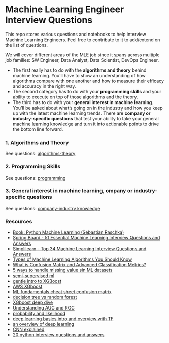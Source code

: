 # Machine Learning Engineer Interview Questions

This repo stores various questions and notebooks to help interview Machine Learning Engineers.
Feel free to contribute to it to add/extend on the list of questions.

We will cover different areas of the MLE job since it spans across multiple job families: SW Engineer, Data Analyst, Data Scientist, DevOps Engineer.
- The first really has to do with the **algorithms and theory** behind machine learning. You’ll have to show an understanding of how algorithms compare with one another and how to measure their efficacy and accuracy in the right way.
- The second category has to do with your **programming skills** and your ability to execute on top of those algorithms and the theory.
- The third has to do with your **general interest in machine learning**. You’ll be asked about what’s going on in the industry and how you keep up with the latest machine learning trends. There are **company or industry-specific questions** that test your ability to take your general machine learning knowledge and turn it into actionable points to drive the bottom line forward.


### 1. Algorithms and Theory
See questions: [algorithms-theory](questions/algorithms-theory.md)

### 2. Programming Skills
See questions: [programming](questions/programming.md)


### 3. General interest in machine learning, ompany or industry-specific questions
See questions: [company-industry knowledge](questions/company-industry-knowledge.md)



### Resources
 - [Book: Python Machine Learning (Sebastian Raschka)](https://www.amazon.com/Python-Machine-Learning-Sebastian-Raschka-ebook/dp/B00YSILNL0)
 - [Spring Board - 51 Essential Machine Learning Interview Questions and Answers](https://www.springboard.com/blog/machine-learning-interview-questions/)
 - [Simplilearn - Top 34 Machine Learning Interview Questions and Answers](https://www.simplilearn.com/tutorials/machine-learning-tutorial/machine-learning-interview-questions)
 - [Types of Machine Learning Algorithms You Should Know](https://towardsdatascience.com/types-of-machine-learning-algorithms-you-should-know-953a08248861)
 - [What is Confusion Matrix and Advanced Classification Metrics?](https://manisha-sirsat.blogspot.com/2019/04/confusion-matrix.html)
 - [5 ways to handle missing value sin ML datasets](https://analyticsindiamag.com/5-ways-handle-missing-values-machine-learning-datasets/)
 - [semi-supervised ml](https://bdtechtalks.com/2021/01/04/semi-supervised-machine-learning/)
 - [gentle intro to XGBoost](https://machinelearningmastery.com/gentle-introduction-xgboost-applied-machine-learning/)
 - [AWS XGboost](https://docs.aws.amazon.com/sagemaker/latest/dg/xgboost.html)
 - [ML fundamentals cheat sheet confusion matrix](https://shandou.medium.com/ml-fundamentals-cheat-sheet-confusion-matrix-accuracy-precision-recall-sensitivity-205a9f3d3010)
 - [decision tree vs random forest](https://www.analyticsvidhya.com/blog/2020/05/decision-tree-vs-random-forest-algorithm/)
 - [XGboost deep dive](https://medium.com/sfu-cspmp/xgboost-a-deep-dive-into-boosting-f06c9c41349)
 - [Understanding AUC and ROC](https://towardsdatascience.com/understanding-auc-roc-curve-68b2303cc9c5)
 - [probability and likelihood](https://ruccs.rutgers.edu/images/personal-charles-r-gallistel/publications/2015-APS-Bayes-for-Beginners-1-Probability-and-Likelihood---Association-for-Psychological-Science.pdf)
 - [deep learning basics intro and overview with TF](https://medium.com/tensorflow/mit-deep-learning-basics-introduction-and-overview-with-tensorflow-355bcd26baf0)
 - [an overview of deep learning](https://lilianweng.github.io/lil-log/2017/06/21/an-overview-of-deep-learning.html)
 - [CNN explained](https://towardsdatascience.com/convolutional-neural-networks-explained-9cc5188c4939#:~:text=A%20Convolutional%20Neural%20Network%2C%20also,topology%2C%20such%20as%20an%20image.&text=Each%20neuron%20works%20in%20its,cover%20the%20entire%20visual%20field.)
 - [20 python interview questions and answers](https://www.springboard.com/blog/data-science/python-interview-questions/)
